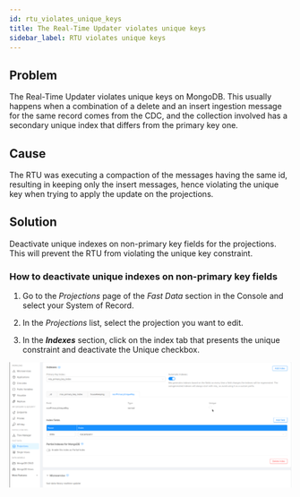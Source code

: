 ```yaml
---
id: rtu_violates_unique_keys
title: The Real-Time Updater violates unique keys
sidebar_label: RTU violates unique keys
---
```


## Problem

The Real-Time Updater violates unique keys on MongoDB. This usually happens when a combination of a delete and an insert ingestion message for the same record comes from the CDC, and the collection involved has a secondary unique index that differs from the primary key one.

## Cause

The RTU was executing a compaction of the messages having the same id, resulting in keeping only the insert messages, hence violating the unique key when trying to apply the update on the projections.

## Solution

Deactivate unique indexes on non-primary key fields for the projections. This will prevent the RTU from violating the unique key constraint.

### How to deactivate unique indexes on non-primary key fields

1. Go to the *Projections* page of the *Fast Data* section in the Console and select your System of Record.

2. In the *Projections* list, select the projection you want to edit.

3. In the ***Indexes*** section, click on the index tab that presents the unique constraint and deactivate the Unique checkbox.

![Unique Keys Index deactivation](../img/non-primary-unique-keys.png)